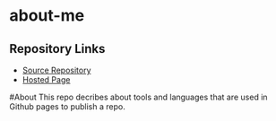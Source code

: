 # about-me
## Repository Links
- [Source Repository](https://github.com/saichandugampa/about-me/edit/master/README.md)
- [Hosted Page]()
 
 #About
 This repo decribes about tools and languages that are used in Github pages to publish a repo.  
